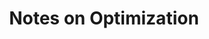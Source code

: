--- 
page-type: blog-post 
title: Notes on Optimization
class: convex-opt
link: https://optimizationnotes.readthedocs.io/en/latest/index.html
text: A collections of notes for numerical optimization (still in development).
--- 